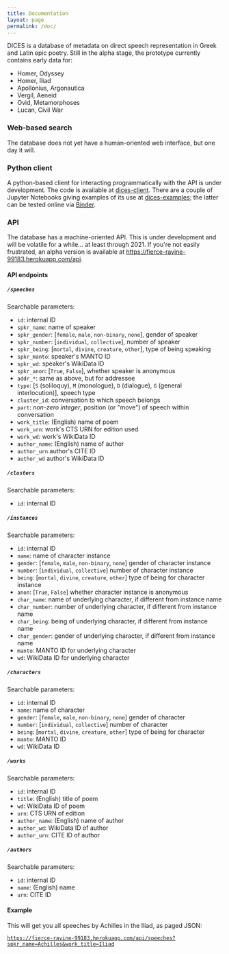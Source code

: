 ```yaml
---
title: Documentation
layout: page
permalink: /doc/
---
```


DICES is a database of metadata on direct speech representation in Greek and Latin epic poetry. Still in the alpha stage, the prototype currently contains early data for:
- Homer, Odyssey
- Homer, Iliad
- Apollonius, Argonautica
- Vergil, Aeneid
- Ovid, Metamorphoses
- Lucan, Civil War

### Web-based search

The database does not yet have a human-oriented web interface, but one day it will.

### Python client

A python-based client for interacting programmatically with the API is under development. The code is available at [dices-client](https://github.com/cwf2/dices-client). There are a couple of Jupyter Notebooks giving examples of its use at [dices-examples](https://github.com/cwf2/dices-examples); the latter can be tested online via [Binder](https://mybinder.org/v2/gh/cwf2/dices-examples/main).

### API

The database has a machine-oriented API. This is under development and will be volatile for a while... at least through 2021. If you're not easily frustrated, an alpha version is available at https://fierce-ravine-99183.herokuapp.com/api.

#### API endpoints 

##### `/speeches`

Searchable parameters:
- `id`: internal ID
- `spkr_name`: name of speaker
- `spkr_gender`: [`female`, `male`, `non-binary`, `none`], gender of speaker
- `spkr_number`: [`individual`, `collective`], number of speaker
- `spkr_being`: [`mortal`, `divine`, `creature`, `other`], type of being speaking
- `spkr_manto`: speaker's MANTO ID
- `spkr_wd`: speaker's WikiData ID
- `spkr_anon`: [`True`, `False`], whether speaker is anonymous
- `addr_*`: same as above, but for addressee
- `type`: [`S` (soliloquy), `M` (monologue), `D` (dialogue), `G` (general interlocution)], speech type
- `cluster_id`: conversation to which speech belongs
- `part`: *non-zero integer*, position (or "move") of speech within conversation
- `work_title`: (English) name of poem
- `work_urn`: work's CTS URN for edition used
- `work_wd`: work's WikiData ID
- `author_name`: (English) name of author
- `author_urn` author's CITE ID
- `author_wd` author's WikiData ID

##### `/clusters`
Searchable parameters:
- `id`: internal ID

##### `/instances`

Searchable parameters:
- `id`: internal ID
- `name`: name of character instance
- `gender`: [`female`, `male`, `non-binary`, `none`] gender of character instance
- `number`: [`individual`, `collective`] number of character instance
- `being`: [`mortal`, `divine`, `creature`, `other`] type of being for character instance
- `anon`: [`True`, `False`] whether character instance is anonymous
- `char_name`: name of underlying character, if different from instance name
- `char_number`: number of underlying character, if different from instance name
- `char_being`: being of underlying character, if different from instance name
- `char_gender`: gender of underlying character, if different from instance name
- `manto`: MANTO ID for underlying character
- `wd`: WikiData ID for underlying character

##### `/characters`

Searchable parameters:
- `id`: internal ID
- `name`: name of character
- `gender`: [`female`, `male`, `non-binary`, `none`] gender of character
- `number`: [`individual`, `collective`] number of character
- `being`: [`mortal`, `divine`, `creature`, `other`] type of being for character
- `manto`: MANTO ID
- `wd`: WikiData ID

##### `/works`

Searchable parameters:
- `id`: internal ID
- `title`: (English) title of poem
- `wd`: WikiData ID of poem
- `urn`: CTS URN of edition
- `author_name`: (English) name of author
- `author_wd`: WikiData ID of author
- `author_urn`: CITE ID of author

##### `/authors`

Searchable parameters:
- `id`: internal ID
- `name`: (English) name
- `urn`: CITE ID

#### Example

This will get you all speeches by Achilles in the Iliad, as paged JSON:

[`https://fierce-ravine-99183.herokuapp.com/api/speeches?spkr_name=Achilles&work_title=Iliad`](https://fierce-ravine-99183.herokuapp.com/api/speeches?spkr_name=Achilles&work_title=Iliad)
